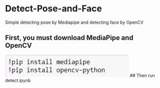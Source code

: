 # Detect-Pose-and-Face
Simple detecting pose by Mediapipe and detecting face by OpenCV
## First, you must download MediaPipe and OpenCV
<img src='demo1.png' width='400'>
## Then run detect.ipynb
